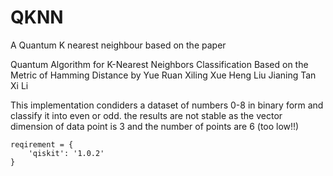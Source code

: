 # QKNN


A Quantum K nearest neighbour based on the paper 

Quantum Algorithm for K-Nearest Neighbors Classification Based on the Metric of Hamming Distance
by
Yue Ruan  Xiling Xue   Heng Liu  Jianing Tan  Xi Li

This implementation condiders a dataset of numbers 0-8 in binary form and classify it into even or odd.
the results are not stable as the vector dimension of data point is 3 and the number of points are 6 (too low!!)

  
  
    reqirement = {
        'qiskit': '1.0.2'
    }
  

